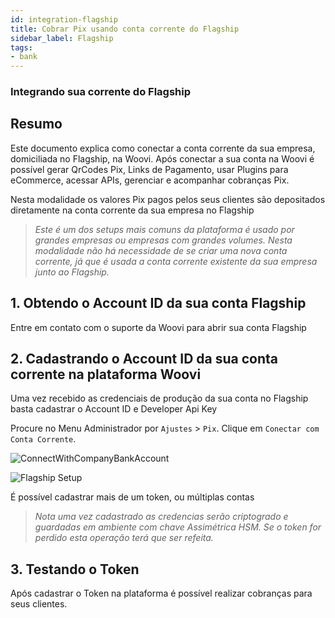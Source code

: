 ```yaml
---
id: integration-flagship
title: Cobrar Pix usando conta corrente do Flagship
sidebar_label: Flagship
tags:
- bank
---
```


### Integrando sua corrente do Flagship

## Resumo

Este documento explica como conectar a conta corrente da sua empresa, domiciliada no Flagship, na Woovi. Após conectar a sua conta na Woovi é possível gerar QrCodes Pix, Links de Pagamento, usar Plugins para eCommerce, acessar APIs, gerenciar e acompanhar cobranças Pix.

Nesta modalidade os valores Pix pagos pelos seus clientes são depositados diretamente na conta corrente da sua empresa no Flagship

> *Este é um dos setups mais comuns da plataforma é usado por grandes empresas ou empresas com grandes volumes.* 
*Nesta modalidade não há necessidade de se criar uma nova conta corrente, já que é usada a conta corrente existente da sua empresa junto ao Flagship.*

## 1. Obtendo o Account ID da sua conta Flagship

Entre em contato com o suporte da Woovi para abrir sua conta Flagship


## 2. Cadastrando o Account ID da sua conta corrente na plataforma Woovi

Uma vez recebido as credenciais de produção da sua conta no Flagship basta cadastrar o Account ID e Developer Api Key

Procure no Menu Administrador por `Ajustes` > `Pix`. Clique em `Conectar com Conta Corrente`.

![ConnectWithCompanyBankAccount](/img/integrations/new-bank-account.png)

![Flagship Setup](/img/integrations/flagship-setup.png)

É possível cadastrar mais de um token, ou múltiplas contas 

> *Nota uma vez cadastrado as credencias serão criptogrado e guardadas em ambiente com chave Assimétrica HSM. Se o token for perdido esta operação terá que ser refeita.* 

## 3. Testando o Token

Após cadastrar o Token na plataforma é possível realizar cobranças para seus clientes. 